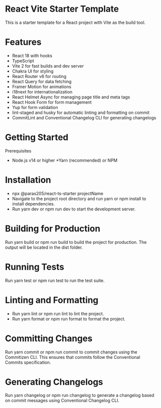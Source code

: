 # React Vite Starter Template

This is a starter template for a React project with Vite as the build tool.

# Features

- React 18 with hooks
- TypeScript
- Vite 2 for fast builds and dev server
- Chakra UI for styling
- React Router v6 for routing
- React Query for data fetching
- Framer Motion for animations
- i18next for internationalization
- React Helmet Async for managing page title and meta tags
- React Hook Form for form management
- Yup for form validation
- lint-staged and husky for automatic linting and formatting on commit
- CommitLint and Conventional Changelog CLI for generating changelogs

# Getting Started

Prerequisites

- Node.js v14 or higher
  \*Yarn (recommended) or NPM

# Installation

- npx @paras205/react-ts-starter projectName
- Navigate to the project root directory and run yarn or npm install to install dependencies.
- Run yarn dev or npm run dev to start the development server.

# Building for Production

Run yarn build or npm run build to build the project for production. The output will be located in the dist folder.

# Running Tests

Run yarn test or npm run test to run the test suite.

# Linting and Formatting

- Run yarn lint or npm run lint to lint the project.
- Run yarn format or npm run format to format the project.

# Committing Changes

Run yarn commit or npm run commit to commit changes using the Commitizen CLI. This ensures that commits follow the Conventional Commits specification.

# Generating Changelogs

Run yarn changelog or npm run changelog to generate a changelog based on commit messages using Conventional Changelog CLI.
